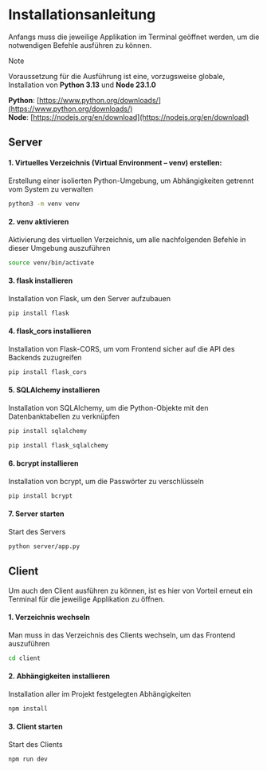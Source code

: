 # Installationsanleitung
Anfangs muss die jeweilige Applikation im Terminal geöffnet werden, um die notwendigen Befehle ausführen zu können.

> [!NOTE]  
> Voraussetzung für die Ausführung ist eine, vorzugsweise globale, Installation von **Python 3.13** und **Node 23.1.0**
> 
> **Python**: [https://www.python.org/downloads/](https://www.python.org/downloads/)  
> **Node**: [https://nodejs.org/en/download](https://nodejs.org/en/download)

## Server

#### 1. Virtuelles Verzeichnis (Virtual Environment – venv) erstellen:  
Erstellung einer isolierten Python-Umgebung, um Abhängigkeiten getrennt vom System zu verwalten
```bash
python3 -m venv venv
```

#### 2. venv aktivieren
Aktivierung des virtuellen Verzeichnis, um alle nachfolgenden Befehle in dieser Umgebung auszuführen
```bash
source venv/bin/activate
```

#### 3. flask installieren
Installation von Flask, um den Server aufzubauen
```bash
pip install flask
```

#### 4. flask_cors installieren
Installation von Flask-CORS, um vom Frontend sicher auf die API des Backends zuzugreifen
```bash
pip install flask_cors
```

#### 5. SQLAlchemy installieren
Installation von SQLAlchemy, um die Python-Objekte mit den Datenbanktabellen zu verknüpfen
```bash
pip install sqlalchemy
```

```bash
pip install flask_sqlalchemy
```

#### 6. bcrypt installieren
Installation von bcrypt, um die Passwörter zu verschlüsseln
```bash
pip install bcrypt
```

#### 7. Server starten
Start des Servers
```bash
python server/app.py
```

## Client
Um auch den Client ausführen zu können, ist es hier von Vorteil erneut ein Terminal für die jeweilige Applikation zu öffnen.

#### 1. Verzeichnis wechseln
Man muss in das Verzeichnis des Clients wechseln, um das Frontend auszuführen
```bash
cd client
```

#### 2. Abhängigkeiten installieren
Installation aller im Projekt festgelegten Abhängigkeiten
```bash
npm install
```

#### 3. Client starten
Start des Clients
```bash
npm run dev
```
